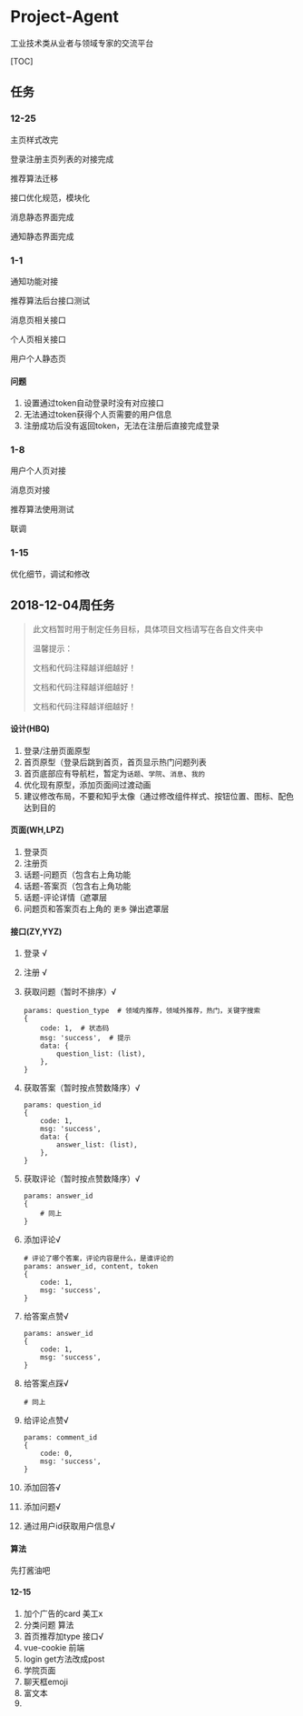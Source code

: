 # Project-Agent
工业技术类从业者与领域专家的交流平台

[TOC]

## 任务

### 12-25

主页样式改完

登录注册主页列表的对接完成

推荐算法迁移

接口优化规范，模块化

消息静态界面完成

通知静态界面完成

### 1-1

通知功能对接

推荐算法后台接口测试

消息页相关接口

个人页相关接口

用户个人静态页

#### 问题

1. 设置通过token自动登录时没有对应接口
2. 无法通过token获得个人页需要的用户信息
3. 注册成功后没有返回token，无法在注册后直接完成登录

### 1-8

用户个人页对接

消息页对接

推荐算法使用测试

联调

### 1-15

优化细节，调试和修改







## 2018-12-04周任务

> 此文档暂时用于制定任务目标，具体项目文档请写在各自文件夹中
>
> 温馨提示：
>
> 文档和代码注释越详细越好！
>
> 文档和代码注释越详细越好！
>
> 文档和代码注释越详细越好！

#### 设计(HBQ)

1. 登录/注册页面原型
2. 首页原型（登录后跳到首页，首页显示热门问题列表
3. 首页底部应有导航栏，暂定为`话题`、`学院`、`消息`、`我的`
4. 优化现有原型，添加页面间过渡动画
5. 建议修改布局，不要和知乎太像（通过修改组件样式、按钮位置、图标、配色达到目的

#### 页面(WH,LPZ)

1. 登录页
2. 注册页
3. 话题-问题页（包含右上角功能
4. 话题-答案页（包含右上角功能
5. 话题-评论详情（遮罩层
6. 问题页和答案页右上角的 `更多` 弹出遮罩层

#### 接口(ZY,YYZ)

1. 登录 √

2. 注册 √

3. 获取问题（暂时不排序）√

    ```shell
    params: question_type  # 领域内推荐，领域外推荐，热门，关键字搜索
    {
        code: 1,  # 状态码
        msg: 'success',  # 提示
        data: {
            question_list: (list),
        },
    }
    ```

4. 获取答案（暂时按点赞数降序）√

    ```shell
    params: question_id
    {
        code: 1,
        msg: 'success',
        data: {
            answer_list: (list),
        },
    }
    ```

5. 获取评论（暂时按点赞数降序）√

    ```shell
    params: answer_id
    {
        # 同上
    }
    ```

6. 添加评论√

    ```shell
    # 评论了哪个答案，评论内容是什么，是谁评论的
    params: answer_id, content, token
    {
        code: 1,
        msg: 'success',
    }
    ```

7. 给答案点赞√

    ```shell
    params: answer_id
    {
        code: 1,
        msg: 'success',
    }
    ```

8. 给答案点踩√

    ```shell
    # 同上
    ```

9. 给评论点赞√

    ```shell
    params: comment_id
    {
        code: 0,
        msg: 'success',
    }
    ```


10. 添加回答√

11. 添加问题√

12. 通过用户id获取用户信息√

#### 算法

先打酱油吧



#### 12-15

1. 加个广告的card 美工x
2. 分类问题 算法
3. 首页推荐加type 接口√
4. vue-cookie 前端
5. login get方法改成post
6. 学院页面
7. 聊天框emoji
8. 富文本
9. 